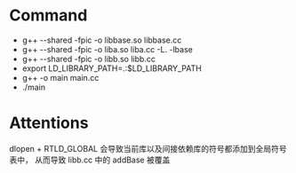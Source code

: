 # Command

- g++ --shared -fpic -o libbase.so libbase.cc
- g++ --shared -fpic -o liba.so liba.cc -L. -lbase
- g++ --shared -fpic -o libb.so libb.cc
- export LD_LIBRARY_PATH=.:$LD_LIBRARY_PATH
- g++ -o main main.cc
- ./main

# Attentions

dlopen + RTLD_GLOBAL 会导致当前库以及间接依赖库的符号都添加到全局符号表中，
从而导致 libb.cc 中的 addBase 被覆盖
